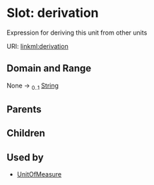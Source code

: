 
# Slot: derivation

Expression for deriving this unit from other units

URI: [linkml:derivation](https://w3id.org/linkml/derivation)


## Domain and Range

None &#8594;  <sub>0..1</sub> [String](types/String.md)

## Parents


## Children


## Used by

 * [UnitOfMeasure](UnitOfMeasure.md)
